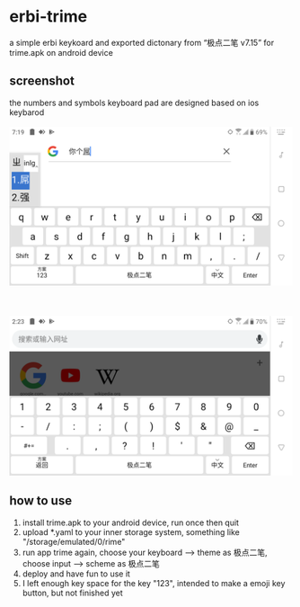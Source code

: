 # erbi-trime
a simple erbi keykoard and exported dictonary from “极点二笔 v7.15” for trime.apk on android device

## screenshot
the numbers and symbols keyboard pad are designed based on ios keybarod
<br>
<br>
![screenshot1](https://github.com/yeeac/erbi-trime/blob/main/screenshot1.png)
<br>
<br>
<br>
<br>
![screenshot1](https://github.com/yeeac/erbi-trime/blob/main/screenshot2.png)

## how to use
1. install trime.apk to your android device, run once then quit
2. upload *.yaml to your inner storage system, something like "/storage/emulated/0/rime"
3. run app trime again, choose your keyboard --> theme as 极点二笔, choose input --> scheme as 极点二笔
4. deploy and have fun to use it
5. I left enough key space for the key "123", intended to make a emoji key button, but not finished yet





